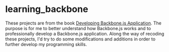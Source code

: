 learning_backbone
=================

These projects are from the book [Developing Backbone.js Application](http://www.amazon.com/Developing-Backbone-js-Applications-Addy-Osmani/dp/1449328253).
The purpose is for me to better understand how Backbone.js works and to professionally develop a Backbone.js application.
Along the way of recoding these projects, I'd try to do some modifications and additions in order to further develop my programming skills.
